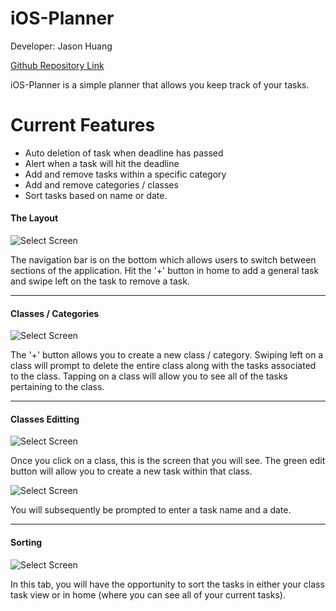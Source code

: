 # iOS-Planner
Developer: Jason Huang


[Github Repository Link](https://github.com/thefireblade/cse390-hw2)

iOS-Planner is a simple planner that allows you keep track of your tasks.

# Current Features
  - Auto deletion of task when deadline has passed
  - Alert when a task will hit the deadline
  - Add and remove tasks within a specific category
  - Add and remove categories / classes
  - Sort tasks based on name or date.

#### The Layout
<img src="./img/list.png" alt="Select Screen"/>

The navigation bar is on the bottom which allows users to switch between sections of the application. Hit the '+' button in home to add a general task and swipe left on the task to remove a task.

***
#### Classes / Categories
<img src="./img/classes.png" alt="Select Screen"/>

The '+' button allows you to create a new class / category. Swiping left on a class will prompt to delete the entire class along with the tasks associated to the class. Tapping on a class will allow you to see all of the tasks pertaining to the class.
***
#### Classes Editting
<img src="./img/class_edit.png" alt="Select Screen"/>

Once you click on a class, this is the screen that you will see. The green edit button will allow you to create a new task within that class. 

<img src="./img/add_task.png" alt="Select Screen"/>

You will subsequently be prompted to enter a task name and a date. 

***
#### Sorting
<img src="./img/sorting.png" alt="Select Screen"/>

In this tab, you will have the opportunity to sort the tasks in either your class task view or in home (where you can see all of your current tasks). 